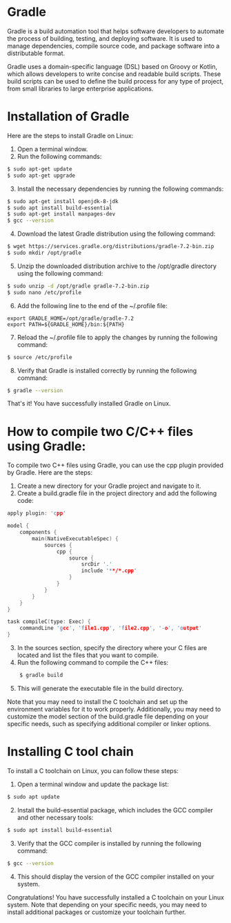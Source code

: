 # Gradle
Gradle is a build automation tool that helps software developers to automate the process of building, testing, and deploying software. It is used to manage dependencies, compile source code, and package software into a distributable format.

Gradle uses a domain-specific language (DSL) based on Groovy or Kotlin, which allows developers to write concise and readable build scripts. These build scripts can be used to define the build process for any type of project, from small libraries to large enterprise applications.

# Installation of Gradle
Here are the steps to install Gradle on Linux:

  1. Open a terminal window.
  2. Run the following commands:
  ```bash
$ sudo apt-get update
$ sudo apt-get upgrade
```
  3. Install the necessary dependencies by running the following commands:
  ```bash
  $ sudo apt-get install openjdk-8-jdk
  $ sudo apt install build-essential
  $ sudo apt-get install manpages-dev
  $ gcc --version
  ```
  4. Download the latest Gradle distribution using the following command:
  ```bash
$ wget https://services.gradle.org/distributions/gradle-7.2-bin.zip
$ sudo mkdir /opt/gradle
```
  5. Unzip the downloaded distribution archive to the /opt/gradle directory using the following command:
```bash
$ sudo unzip -d /opt/gradle gradle-7.2-bin.zip
$ sudo nano /etc/profile
```
 6. Add the following line to the end of the ~/.profile file:  
 ``` profile
export GRADLE_HOME=/opt/gradle/gradle-7.2
export PATH=${GRADLE_HOME}/bin:${PATH}
```
 7. Reload the ~/.profile file to apply the changes by running the following command:
 ``` bash
$ source /etc/profile
```
 8. Verify that Gradle is installed correctly by running the following command:
```bash
$ gradle --version
```
That's it! You have successfully installed Gradle on Linux.


# How to compile two C/C++ files using Gradle:

To compile two C++ files using Gradle, you can use the cpp plugin provided by Gradle. Here are the steps:

1. Create a new directory for your Gradle project and navigate to it.
2. Create a build.gradle file in the project directory and add the following code:
```C++
apply plugin: 'cpp'

model {
    components {
        main(NativeExecutableSpec) {
            sources {
                cpp {
                    source {
                        srcDir '.'
                        include '**/*.cpp'
                    }
                }
            }
        }
    }
}

task compileC(type: Exec) {
    commandLine 'gcc', 'file1.cpp', 'file2.cpp', '-o', 'output'
}
```

3. In the sources section, specify the directory where your C files are located and list the files that you want to compile.
4. Run the following command to compile the C++ files:

```bash
    $ gradle build
```
5. This will generate the executable file in the build directory.

Note that you may need to install the C toolchain and set up the environment variables for it to work properly. Additionally, you may need to customize the model section of the build.gradle file depending on your specific needs, such as specifying additional compiler or linker options.


# Installing C tool chain

To install a C toolchain on Linux, you can follow these steps:

 1. Open a terminal window and update the package list:
```bash
$ sudo apt update
```
 2. Install the build-essential package, which includes the GCC compiler and other necessary tools:
```bash
$ sudo apt install build-essential
```
 3. Verify that the GCC compiler is installed by running the following command:
```bash
$ gcc --version
```
 4. This should display the version of the GCC compiler installed on your system.

Congratulations! You have successfully installed a C toolchain on your Linux system. Note that depending on your specific needs, you may need to install additional packages or customize your toolchain further.
